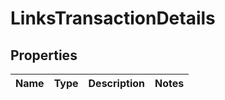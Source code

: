 # LinksTransactionDetails

## Properties
Name | Type | Description | Notes
------------ | ------------- | ------------- | -------------
